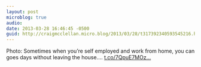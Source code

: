 ```yaml
---
layout: post
microblog: true
audio: 
date: 2013-03-28 16:46:45 -0500
guid: http://craigmcclellan.micro.blog/2013/03/28/t317392340593545216.html
---
```

Photo: Sometimes when you’re self employed and work from home, you can goes days without leaving the house.... [t.co/7QpuE7MOz...](http://t.co/7QpuE7MOzL)
